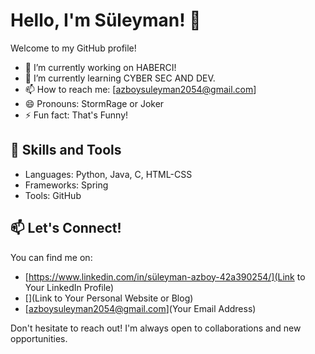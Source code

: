 # Hello, I'm Süleyman! 👋

Welcome to my GitHub profile!

- 🔭 I’m currently working on HABERCI!
- 🌱 I’m currently learning CYBER SEC AND DEV.
- 📫 How to reach me: [azboysuleyman2054@gmail.com]
- 😄 Pronouns: StormRage or Joker
- ⚡ Fun fact: That's Funny!

## 🚀 Skills and Tools

- Languages: Python, Java, C, HTML-CSS
- Frameworks: Spring
- Tools: GitHub

## 📫 Let's Connect!

You can find me on:

- [https://www.linkedin.com/in/süleyman-azboy-42a390254/](Link to Your LinkedIn Profile)
- [](Link to Your Personal Website or Blog)
- [azboysuleyman2054@gmail.com](Your Email Address)

Don't hesitate to reach out! I'm always open to collaborations and new opportunities.
